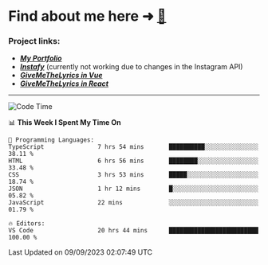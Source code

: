 # Find about me here ➜ [🧑](https://pauabella.dev)

### Project links:
- ***[My Portfolio](https://pauabella.dev)***
- ***[Instafy](https://instafy.me)*** (currently not working due to changes in the Instagram API)
- ***[GiveMeTheLyrics in Vue](https://lyrics.pauabella.dev)***
- ***[GiveMeTheLyrics in React](https://pauabella.dev/GiveMeTheLyrics)***

---
<!--START_SECTION:waka-->
![Code Time](http://img.shields.io/badge/Code%20Time-2%2C429%20hrs%2047%20mins-blue)

📊 **This Week I Spent My Time On** 

```text
💬 Programming Languages: 
TypeScript               7 hrs 54 mins       ██████████░░░░░░░░░░░░░░░   38.11 % 
HTML                     6 hrs 56 mins       ████████░░░░░░░░░░░░░░░░░   33.48 % 
CSS                      3 hrs 53 mins       █████░░░░░░░░░░░░░░░░░░░░   18.74 % 
JSON                     1 hr 12 mins        █░░░░░░░░░░░░░░░░░░░░░░░░   05.82 % 
JavaScript               22 mins             ░░░░░░░░░░░░░░░░░░░░░░░░░   01.79 % 

🔥 Editors: 
VS Code                  20 hrs 44 mins      █████████████████████████   100.00 % 
```


 Last Updated on 09/09/2023 02:07:49 UTC
<!--END_SECTION:waka-->
